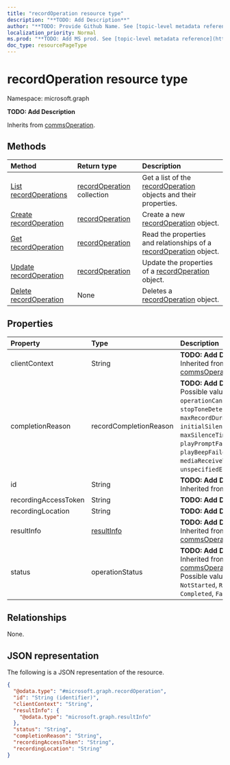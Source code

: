 ```yaml
---
title: "recordOperation resource type"
description: "**TODO: Add Description**"
author: "**TODO: Provide Github Name. See [topic-level metadata reference](https://msgo.azurewebsites.net/add/document/guidelines/metadata.html#topic-level-metadata)**"
localization_priority: Normal
ms.prod: "**TODO: Add MS prod. See [topic-level metadata reference](https://msgo.azurewebsites.net/add/document/guidelines/metadata.html#topic-level-metadata)**"
doc_type: resourcePageType
---
```


# recordOperation resource type

Namespace: microsoft.graph



**TODO: Add Description**


Inherits from [commsOperation](../resources/commsoperation.md).

## Methods
|Method|Return type|Description|
|:---|:---|:---|
|[List recordOperations](../api/recordoperation-list.md)|[recordOperation](../resources/recordoperation.md) collection|Get a list of the [recordOperation](../resources/recordoperation.md) objects and their properties.|
|[Create recordOperation](../api/recordoperation-create.md)|[recordOperation](../resources/recordoperation.md)|Create a new [recordOperation](../resources/recordoperation.md) object.|
|[Get recordOperation](../api/recordoperation-get.md)|[recordOperation](../resources/recordoperation.md)|Read the properties and relationships of a [recordOperation](../resources/recordoperation.md) object.|
|[Update recordOperation](../api/recordoperation-update.md)|[recordOperation](../resources/recordoperation.md)|Update the properties of a [recordOperation](../resources/recordoperation.md) object.|
|[Delete recordOperation](../api/recordoperation-delete.md)|None|Deletes a [recordOperation](../resources/recordoperation.md) object.|

## Properties
|Property|Type|Description|
|:---|:---|:---|
|clientContext|String|**TODO: Add Description** Inherited from [commsOperation](../resources/commsoperation.md)|
|completionReason|recordCompletionReason|**TODO: Add Description**. Possible values are: `operationCanceled`, `stopToneDetected`, `maxRecordDurationReached`, `initialSilenceTimeout`, `maxSilenceTimeout`, `playPromptFailed`, `playBeepFailed`, `mediaReceiveTimeout`, `unspecifiedError`.|
|id|String|**TODO: Add Description** Inherited from [entity](../resources/entity.md)|
|recordingAccessToken|String|**TODO: Add Description**|
|recordingLocation|String|**TODO: Add Description**|
|resultInfo|[resultInfo](../resources/resultinfo.md)|**TODO: Add Description** Inherited from [commsOperation](../resources/commsoperation.md)|
|status|operationStatus|**TODO: Add Description** Inherited from [commsOperation](../resources/commsoperation.md). Possible values are: `NotStarted`, `Running`, `Completed`, `Failed`.|

## Relationships
None.

## JSON representation
The following is a JSON representation of the resource.
<!-- {
  "blockType": "resource",
  "keyProperty": "id",
  "@odata.type": "microsoft.graph.recordOperation",
  "baseType": "microsoft.graph.commsOperation",
  "openType": true
}
-->
``` json
{
  "@odata.type": "#microsoft.graph.recordOperation",
  "id": "String (identifier)",
  "clientContext": "String",
  "resultInfo": {
    "@odata.type": "microsoft.graph.resultInfo"
  },
  "status": "String",
  "completionReason": "String",
  "recordingAccessToken": "String",
  "recordingLocation": "String"
}
```

